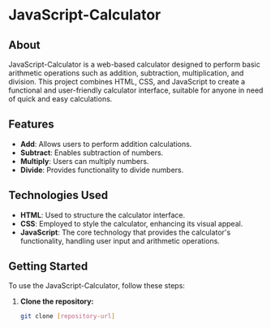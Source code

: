 # JavaScript-Calculator

## About

JavaScript-Calculator is a web-based calculator designed to perform basic arithmetic operations such as addition, subtraction, multiplication, and division. This project combines HTML, CSS, and JavaScript to create a functional and user-friendly calculator interface, suitable for anyone in need of quick and easy calculations.

## Features

- **Add**: Allows users to perform addition calculations.
- **Subtract**: Enables subtraction of numbers.
- **Multiply**: Users can multiply numbers.
- **Divide**: Provides functionality to divide numbers.

## Technologies Used

- **HTML**: Used to structure the calculator interface.
- **CSS**: Employed to style the calculator, enhancing its visual appeal.
- **JavaScript**: The core technology that provides the calculator's functionality, handling user input and arithmetic operations.

## Getting Started

To use the JavaScript-Calculator, follow these steps:

1. **Clone the repository:**

   ```bash
   git clone [repository-url]
